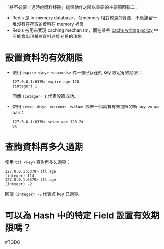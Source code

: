 「將不必要／過時的資料移除」這個動作之所以重要的主要原因有二：

- Redis 是 in-memory database，而 memory 相對較貴的資源，不應該留一堆沒有在存取的資料在 memory 裡面
- Redis 被用來實現 caching mechanism，而在某些 [cache writing policy](</System Design/Caching.canvas>) 中可能會出現某些資料過於老舊的現象

# 設置資料的有效期限

- 使用 `expire <key> <seconds>` 為一個已存在的 key 設定有效期限：

    ```plaintext
    127.0.0.1:6379> expire age 120
    (integer) 1
    ```

    回傳 `(integer) 1` 代表設置成功。

- 使用 `setex <key> <second> <value>` 設置一個具有有效期限的新 key-value pair：

    ```plaintext
    127.0.0.1:6379> setex age 120 20
    OK
    ```

# 查詢資料再多久過期

使用 `ttl <key>` 查詢再多久過期：

```plaintext
127.0.0.1:6379> ttl age
(integer) 114
127.0.0.1:6379> ttl age
(integer) -2
```

回傳 `(integer) -2` 代表該 key 已過期。

# 可以為 Hash 中的特定 Field 設置有效期限嗎？

#TODO 
